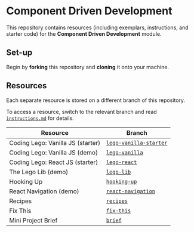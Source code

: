 # Component Driven Development

This repository contains resources (including exemplars, instructions, and starter code) for the **Component Driven Development** module.

## Set-up

Begin by **forking** this repository and **cloning** it onto your machine.

## Resources

Each separate resource is stored on a different branch of this repository.

To access a resource, switch to the relevant branch and read [`instructions.md`](./instructions.md) for details.

| Resource | Branch |
| --- | --- |
| Coding Lego: Vanilla JS (starter) | [`lego-vanilla-starter`](https://github.com/getfutureproof-instructors/SED159-component_driven_development/blob/lego-vanilla-starter/instructions.md) |
| Coding Lego: Vanilla JS (demo) | [`lego-vanilla`](https://github.com/getfutureproof-instructors/SED159-component_driven_development/blob/lego-vanilla/instructions.md) |
| Coding Lego: React JS (starter) | [`lego-react`](https://github.com/getfutureproof-instructors/SED159-component_driven_development/blob/lego-react/instructions.md) |
| The Lego Lib (demo) | [`lego-lib`](https://github.com/getfutureproof-instructors/SED159-component_driven_development/blob/lego-lib/instructions.md) |
| Hooking Up | [`hooking-up`](https://github.com/getfutureproof-instructors/SED159-component_driven_development/blob/hooking-up/instructions.md) |
| React Navigation (demo) | [`react-navigation`](https://github.com/getfutureproof-instructors/SED159-component_driven_development/blob/react-navigation/instructions.md) |
| Recipes | [`recipes`](https://github.com/getfutureproof-instructors/SED159-component_driven_development/blob/recipes/instructions.md) |
| Fix This | [`fix-this`](https://github.com/getfutureproof-instructors/SED159-component_driven_development/blob/fix-this/instructions.md) |
| Mini Project Brief | [`brief`](https://github.com/getfutureproof-instructors/SED159-component_driven_development/blob/brief/instructions.md) |
